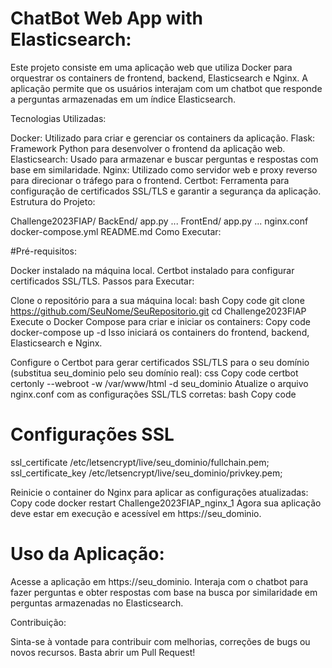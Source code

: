 # ChatBot Web App with Elasticsearch:

Este projeto consiste em uma aplicação web que utiliza Docker para orquestrar os containers de frontend, backend, Elasticsearch e Nginx. A aplicação permite que os usuários interajam com um chatbot que responde a perguntas armazenadas em um índice Elasticsearch.

Tecnologias Utilizadas:

Docker: Utilizado para criar e gerenciar os containers da aplicação.
Flask: Framework Python para desenvolver o frontend da aplicação web.
Elasticsearch: Usado para armazenar e buscar perguntas e respostas com base em similaridade.
Nginx: Utilizado como servidor web e proxy reverso para direcionar o tráfego para o frontend.
Certbot: Ferramenta para configuração de certificados SSL/TLS e garantir a segurança da aplicação.
Estrutura do Projeto:

Challenge2023FIAP/
BackEnd/
app.py
...
FrontEnd/
app.py
...
nginx.conf
docker-compose.yml
README.md
Como Executar:

#Pré-requisitos:

Docker instalado na máquina local.
Certbot instalado para configurar certificados SSL/TLS.
Passos para Executar:

Clone o repositório para a sua máquina local:
bash
Copy code
git clone https://github.com/SeuNome/SeuRepositorio.git
cd Challenge2023FIAP
Execute o Docker Compose para criar e iniciar os containers:
Copy code
docker-compose up -d
Isso iniciará os containers do frontend, backend, Elasticsearch e Nginx.

Configure o Certbot para gerar certificados SSL/TLS para o seu domínio (substitua seu_dominio pelo seu domínio real):
css
Copy code
certbot certonly --webroot -w /var/www/html -d seu_dominio
Atualize o arquivo nginx.conf com as configurações SSL/TLS corretas:
bash
Copy code
# Configurações SSL
ssl_certificate /etc/letsencrypt/live/seu_dominio/fullchain.pem;
ssl_certificate_key /etc/letsencrypt/live/seu_dominio/privkey.pem;

Reinicie o container do Nginx para aplicar as configurações atualizadas:
Copy code
docker restart Challenge2023FIAP_nginx_1
Agora sua aplicação deve estar em execução e acessível em https://seu_dominio.

# Uso da Aplicação:

Acesse a aplicação em https://seu_dominio.
Interaja com o chatbot para fazer perguntas e obter respostas com base na busca por similaridade em perguntas armazenadas no Elasticsearch.

Contribuição:

Sinta-se à vontade para contribuir com melhorias, correções de bugs ou novos recursos. Basta abrir um Pull Request!




